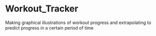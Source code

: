 # Workout_Tracker
Making graphical illustrations of workout progress and extrapolating to predict progress in a certain period of time
